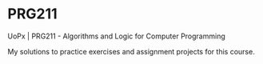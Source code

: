 # PRG211
UoPx | PRG211 - Algorithms and Logic for Computer Programming

My solutions to practice exercises and assignment projects for this course.
